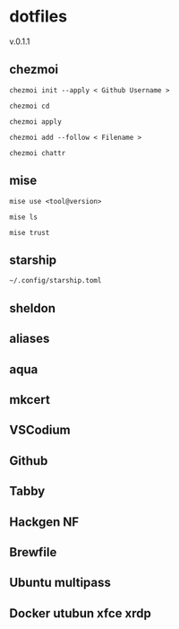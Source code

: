 <link href="./style.css" rel="stylesheet"></link>

# dotfiles
v.0.1.1

## chezmoi

```
chezmoi init --apply < Github Username >

chezmoi cd

chezmoi apply

chezmoi add --follow < Filename >

chezmoi chattr 

```

## mise
```
mise use <tool@version>

mise ls

mise trust
```

## starship
```
~/.config/starship.toml
```

## sheldon

## aliases

## aqua

## mkcert

## VSCodium

## Github

## Tabby

## Hackgen NF

## Brewfile

## Ubuntu multipass

## Docker utubun xfce xrdp 
